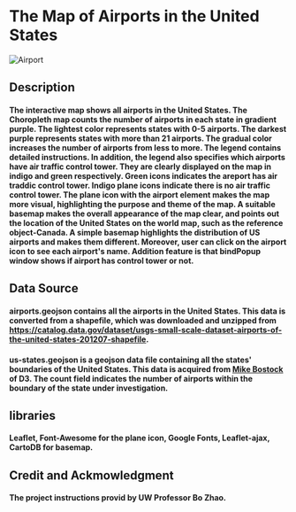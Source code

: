 # The Map of Airports in the United States

![Airport](https://user-images.githubusercontent.com/77243665/107839153-cbe3f600-6d5e-11eb-8b73-11692d1cc8a9.png)

## Description
#### The interactive map shows all airports in the United States. The Choropleth map counts the number of airports in each state in gradient purple. The lightest color represents states with 0-5 airports. The darkest purple represents states with more than 21 airports. The gradual color increases the number of airports from less to more. The legend contains detailed instructions. In addition, the legend also specifies which airports have air traffic control tower. They are clearly displayed on the map in indigo and green respectively. Green icons indicates the areport has air traddic control tower. Indigo plane icons indicate there is no air traffic control tower. The plane icon with the airport element makes the map more visual, highlighting the purpose and theme of the map. A suitable basemap makes the overall appearance of the map clear, and points out the location of the United States on the world map, such as the reference object-Canada. A simple basemap highlights the distribution of US airports and makes them different. Moreover, user can click on the airport icon to see each airport's name. Addition feature is that bindPopup window shows if airport has control tower or not. 

## Data Source
#### airports.geojson contains all the airports in the United States. This data is converted from a shapefile, which was downloaded and unzipped from https://catalog.data.gov/dataset/usgs-small-scale-dataset-airports-of-the-united-states-201207-shapefile.

#### us-states.geojson is a geojson data file containing all the states' boundaries of the United States. This data is acquired from [Mike Bostock](https://bost.ocks.org/mike/) of D3. The count field indicates the number of airports within the boundary of the state under investigation.

## libraries
#### Leaflet, Font-Awesome for the plane icon, Google Fonts, Leaflet-ajax, CartoDB for basemap.

## Credit and Ackmowledgment
####  The project instructions provid by UW Professor Bo Zhao.

